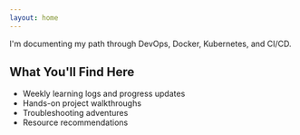 ```yaml
---
layout: home
---
```


I'm documenting my path through DevOps, Docker, Kubernetes, and CI/CD.

## What You'll Find Here
- Weekly learning logs and progress updates
- Hands-on project walkthroughs  
- Troubleshooting adventures
- Resource recommendations
